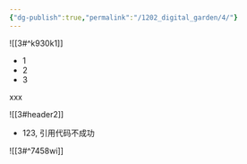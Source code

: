 ```yaml
---
{"dg-publish":true,"permalink":"/1202_digital_garden/4/"}
---
```




![[3#^k930k1]]



- 1
- 2
- 3



xxx



![[3#header2]]


- 123, 引用代码不成功

![[3#^7458wi]]